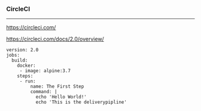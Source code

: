 ### CircleCI
---
https://circleci.com/

https://circleci.com/docs/2.0/overview/

```
version: 2.0
jobs: 
  build:
    docker:
     - image: alpine:3.7
    steps:
     - run:
         name: The First Step
         command: |
           echo 'Hello World!'
           echo 'This is the deliverypipline'


```

```
```

```
```

```
```

```
```




